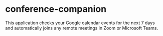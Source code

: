 # conference-companion

This application checks your Google calendar events for the next 7 days and automatically joins any remote meetings in Zoom or Microsoft Teams. 
